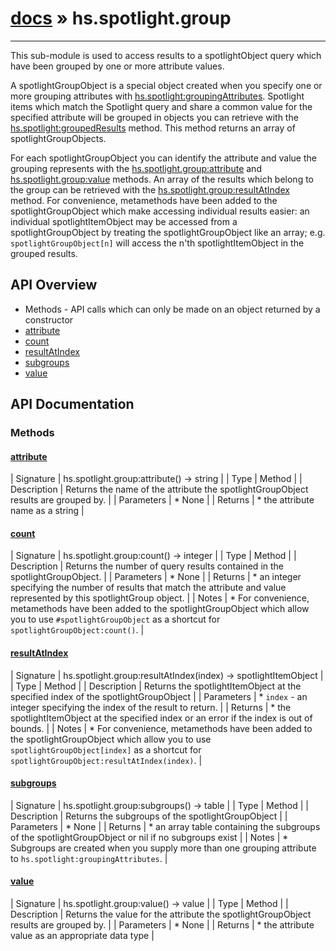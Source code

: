 # [docs](index.md) » hs.spotlight.group
---

This sub-module is used to access results to a spotlightObject query which have been grouped by one or more attribute values.

A spotlightGroupObject is a special object created when you specify one or more grouping attributes with [hs.spotlight:groupingAttributes](#groupingAttributes). Spotlight items which match the Spotlight query and share a common value for the specified attribute will be grouped in objects you can retrieve with the [hs.spotlight:groupedResults](#groupedResults) method. This method returns an array of spotlightGroupObjects.

For each spotlightGroupObject you can identify the attribute and value the grouping represents with the [hs.spotlight.group:attribute](#attribute) and [hs.spotlight.group:value](#value) methods.  An array of the results which belong to the group can be retrieved with the [hs.spotlight.group:resultAtIndex](#resultAtIndex) method.  For convenience, metamethods have been added to the spotlightGroupObject which make accessing individual results easier:  an individual spotlightItemObject may be accessed from a spotlightGroupObject by treating the spotlightGroupObject like an array; e.g. `spotlightGroupObject[n]` will access the n'th spotlightItemObject in the grouped results.

## API Overview
* Methods - API calls which can only be made on an object returned by a constructor
* [attribute](#attribute)
* [count](#count)
* [resultAtIndex](#resultAtIndex)
* [subgroups](#subgroups)
* [value](#value)

## API Documentation

### Methods

#### [attribute](#attribute)
| Signature   | hs.spotlight.group:attribute() -> string  |
| Type        | Method |
| Description | Returns the name of the attribute the spotlightGroupObject results are grouped by. |
| Parameters |  * None | | Returns |  * the attribute name as a string | 
#### [count](#count)
| Signature   | hs.spotlight.group:count() -> integer  |
| Type        | Method |
| Description | Returns the number of query results contained in the spotlightGroupObject. |
| Parameters |  * None | | Returns |  * an integer specifying the number of results that match the attribute and value represented by this spotlightGroup object. | | Notes |  * For convenience, metamethods have been added to the spotlightGroupObject which allow you to use `#spotlightGroupObject` as a shortcut for `spotlightGroupObject:count()`. | 
#### [resultAtIndex](#resultAtIndex)
| Signature   | hs.spotlight.group:resultAtIndex(index) -> spotlightItemObject  |
| Type        | Method |
| Description | Returns the spotlightItemObject at the specified index of the spotlightGroupObject |
| Parameters |  * `index` - an integer specifying the index of the result to return. | | Returns |  * the spotlightItemObject at the specified index or an error if the index is out of bounds. | | Notes |  * For convenience, metamethods have been added to the spotlightGroupObject which allow you to use `spotlightGroupObject[index]` as a shortcut for `spotlightGroupObject:resultAtIndex(index)`. | 
#### [subgroups](#subgroups)
| Signature   | hs.spotlight.group:subgroups() -> table  |
| Type        | Method |
| Description | Returns the subgroups of the spotlightGroupObject |
| Parameters |  * None | | Returns |  * an array table containing the subgroups of the spotlightGroupObject or nil if no subgroups exist | | Notes |  * Subgroups are created when you supply more than one grouping attribute to `hs.spotlight:groupingAttributes`. | 
#### [value](#value)
| Signature   | hs.spotlight.group:value() -> value  |
| Type        | Method |
| Description | Returns the value for the attribute the spotlightGroupObject results are grouped by. |
| Parameters |  * None | | Returns |  * the attribute value as an appropriate data type | 
